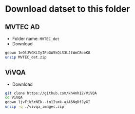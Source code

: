 # Download datset to this folder

## MVTEC AD

- Folder name: `MVTEC_det`
- Download

```bash
gdown 1eOlJVGKLIyIPoGA5kQLS3LJtWmC8obK8
unzip MVTEC_det.zip
```

## ViVQA

- Download

```bash
git clone https://github.com/kh4nh12/ViVQA
cd ViVQA
gdown 1jvFik5rNEk--in1Ismk-aiA6NqDfJyXI
unzip -q ./vivqa_images.zip
```
